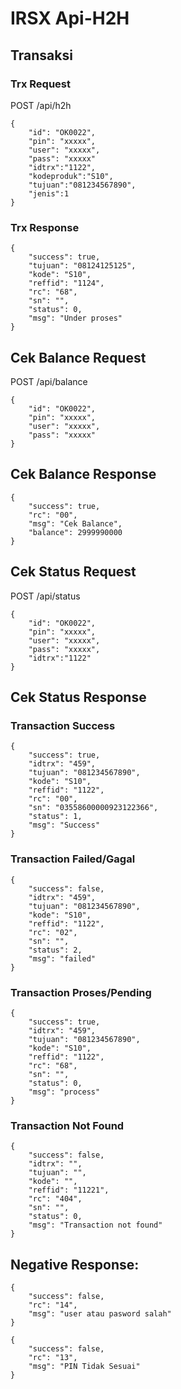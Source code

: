 # IRSX Api-H2H
## Transaksi
### Trx Request
POST /api/h2h
```
{
    "id": "OK0022",
    "pin": "xxxxx",
    "user": "xxxxx",
    "pass": "xxxxx"
    "idtrx":"1122",
    "kodeproduk":"S10",
    "tujuan":"081234567890",
    "jenis":1
}
```
### Trx Response
```
{
    "success": true,
    "tujuan": "08124125125",
    "kode": "S10",
    "reffid": "1124",
    "rc": "68",
    "sn": "",
    "status": 0,
    "msg": "Under proses"
}
```
## Cek Balance Request
POST /api/balance
```
{
    "id": "OK0022",
    "pin": "xxxxx",
    "user": "xxxxx",
    "pass": "xxxxx"
}
```

## Cek Balance Response
```
{
    "success": true,
    "rc": "00",
    "msg": "Cek Balance",
    "balance": 2999990000
}
```


## Cek Status Request
POST /api/status
```
{
    "id": "OK0022",
    "pin": "xxxxx",
    "user": "xxxxx",
    "pass": "xxxxx",
    "idtrx":"1122"
}
```
## Cek Status Response
### Transaction Success
```
{
    "success": true,
    "idtrx": "459",
    "tujuan": "081234567890",
    "kode": "S10",
    "reffid": "1122",
    "rc": "00",
    "sn": "03558600000923122366",
    "status": 1,
    "msg": "Success"
}
```
### Transaction Failed/Gagal
```
{
    "success": false,
    "idtrx": "459",
    "tujuan": "081234567890",
    "kode": "S10",
    "reffid": "1122",
    "rc": "02",
    "sn": "",
    "status": 2,
    "msg": "failed"
}
```
### Transaction Proses/Pending
```
{
    "success": true,
    "idtrx": "459",
    "tujuan": "081234567890",
    "kode": "S10",
    "reffid": "1122",
    "rc": "68",
    "sn": "",
    "status": 0,
    "msg": "process"
}
```
### Transaction Not Found
```
{
    "success": false,
    "idtrx": "",
    "tujuan": "",
    "kode": "",
    "reffid": "11221",
    "rc": "404",
    "sn": "",
    "status": 0,
    "msg": "Transaction not found"
}
```

## Negative Response:
```
{
    "success": false,
    "rc": "14",
    "msg": "user atau pasword salah"
}
```
```
{
    "success": false,
    "rc": "13",
    "msg": "PIN Tidak Sesuai"
}
```
